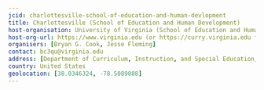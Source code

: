 ```yaml
---
jcid: charlottesville-school-of-education-and-human-devlopment
title: Charlottesville (School of Education and Human Development)
host-organisation: University of Virginia (School of Education and Human Development) 
host-org-url: https://www.virginia.edu (or https://curry.virginia.edu for School of Education)
organisers: [Bryan G. Cook, Jesse Fleming] 
contact: bc3qu@virginia.edu 
address: [Department of Curriculum, Instruction, and Special Education, University of Virginia, Bavaro Hall 312, 417 Emmet Street South, Charlottesville, VA 22903]
country: United States
geolocation: [38.0346324, -78.5089088]
---
```


